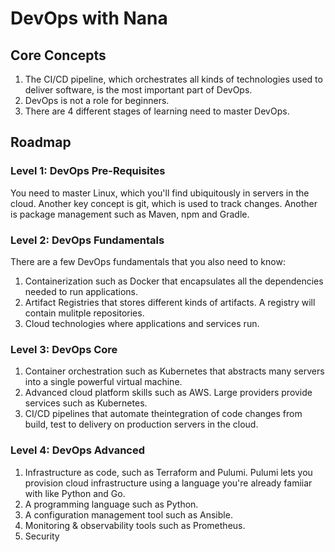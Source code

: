 # DevOps with Nana

## Core Concepts

1. The CI/CD pipeline, which orchestrates all kinds of technologies used to deliver software, is the most important part of DevOps.
2. DevOps is not a role for beginners.
3. There are 4 different stages of learning need to master DevOps. 

## Roadmap

### Level 1: DevOps Pre-Requisites
You need to master Linux, which you'll  find ubiquitously in servers in the cloud. Another key concept is git, which is used to track changes. Another is package management such as Maven, npm and Gradle. 

### Level 2: DevOps Fundamentals
There are a few DevOps fundamentals that you also need to know:

1. Containerization such as Docker that encapsulates all the dependencies needed to run applications.
2. Artifact Registries that stores different kinds of artifacts. A registry will contain mulitple repositories.
3. Cloud technologies where applications and services run. 

### Level 3: DevOps Core
1. Container orchestration such as Kubernetes that abstracts many servers into a single powerful virtual machine.
2. Advanced cloud platform skills such as AWS. Large providers provide services such as Kubernetes. 
3. CI/CD pipelines that automate theintegration of code changes from build, test to delivery on production servers in the cloud.

### Level 4: DevOps Advanced
1. Infrastructure as code, such as Terraform and Pulumi. Pulumi lets you provision cloud infrastructure using a language you're already famiiar with like Python and Go. 
2. A programming language such as Python.
3. A configuration management tool such as Ansible.
4. Monitoring & observability tools such as Prometheus. 
5. Security